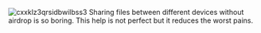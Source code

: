 ![cxxklz3qrsidbwilbss3](https://github.com/user-attachments/assets/2e5e4bac-504c-4b16-ab6b-1b35eef58dd4)
Sharing files between different devices without airdrop is so boring. This help is not perfect but it reduces the worst pains.
